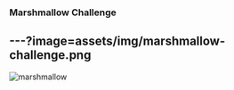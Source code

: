 ### Marshmallow Challenge
---?image=assets/img/marshmallow-challenge.png
---
![marshmallow](https://www.youtube.com/embed/H0_yKBitO8M?t=16)
